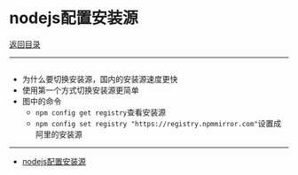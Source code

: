 # nodejs配置安装源

[返回目录](./README.md)

---

<section class="img-flex-box" >
  <section><img class="lazy-image" data-src="../../images/webfront/nodejs/nodejs-0013.png" alt=""></section>
  <section><img class="lazy-image" data-src="../../images/webfront/nodejs/nodejs-0014.png" alt=""></section>
</section>

- 为什么要切换安装源，国内的安装源速度更快
- 使用第一个方式切换安装源更简单
- 图中的命令
  - `npm config get registry`查看安装源
  - `npm config set registry "https://registry.npmmirror.com"`设置成阿里的安装源

---

- [nodejs配置安装源](#nodejs配置安装源)

<!-- js处理背景和css样式 -->
<script type="module" src="/js/github.js"></script>
